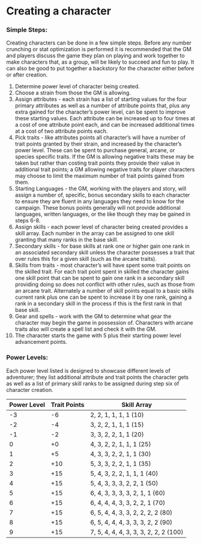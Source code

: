 # Creating a character

### Simple Steps:
Creating characters can be done in a few simple steps. Before any number crunching or stat optimization is performed it is recommended that the GM and players discuss the game they plan on playing and work together to make characters that, as a group, will be likely to succeed and fun to play. It can also be good to put together a backstory for the character either before or after creation.
1. Determine power level of character being created.
1. Choose a strain from those the GM is allowing.
1. Assign attributes - each strain has a list of starting values for the four primary attributes as well as a number of attribute points that, plus any extra gained for the character’s power level, can be spent to improve these starting values. Each attribute can be increased up to four times at a cost of one attribute point each, and can be increased additional times at a cost of two attribute points each.
1. Pick traits - like attributes points all character’s will have a number of trait points granted by their strain, and increased by the character’s power level. These can be spent to purchase general, arcane, or species specific traits. If the GM is allowing negative traits these may be taken but rather than costing trait points they provide their value in additional trait points; a GM allowing negative traits for player characters may choose to limit the maximum number of trait points gained from them.
1. Starting Languages - the GM, working with the players and story, will assign a number of, specific, bonus secondary skills to each character to ensure they are fluent in any languages they need to know for the campaign. These bonus points generally will not provide additional languages, written languages, or the like though they may be gained in steps 6-8.
1. Assign skills - each power level of character being created provides a skill array. Each number in the array can be assigned to one skill granting that many ranks in the base skill.
1. Secondary skills - for base skills at rank one or higher gain one rank in an associated secondary skill unless the character possesses a trait that over rules this for a given skill (such as the arcane traits).
1. Skills from traits - most character’s will have spent some trait points on the skilled trait. For each trait point spent in skilled the character gains one skill point that can be spent to gain one rank in a secondary skill providing doing so does not conflict with other rules, such as those from an arcane trait. Alternately a number of skill points equal to a basic skills current rank plus one can be spent to increase it by one rank, gaining a rank in a secondary skill in the process if this is the first rank in that base skill.
1. Gear and spells - work with the GM to determine what gear the character may begin the game in possession of. Characters with arcane traits also will create a spell list and check it with the GM.
1. The character starts the game with 5 plus their starting power level advancement points.
<div class="page-break"></div>

### Power Levels:
Each power level listed is designed to showcase different levels of adventurer; they list additional attribute and trait points the character gets as well as a list of primary skill ranks to be assigned during step six of character creation.

| Power Level | Trait Points | Skill Array
| --- | ---| --- |
| -3 | -6 | 2, 2, 1, 1, 1, 1 (10)
| -2 | -4 | 3, 2, 2, 1, 1, 1 (15)
| -1 | -2 | 3, 3, 2, 2, 1, 1 (20)
| 0 |  +0 | 4, 3, 2, 2, 1, 1, 1 (25)
| 1 |  +5 | 4, 3, 3, 2, 2, 1, 1 (30)
| 2 |  +10 | 5, 3, 3, 2, 2, 1, 1 (35)
| 3 |  +15 | 5, 4, 3, 2, 2, 1, 1, 1 (40)
| 4 |  +15 | 5, 4, 3, 3, 3, 2, 2, 1 (50)
| 5 |  +15 | 6, 4, 3, 3, 3, 3, 2, 1, 1 (60)
| 6 |  +15 | 6, 4, 4, 4, 3, 3, 2, 2, 1 (70)
| 7 |  +15 | 6, 5, 4, 4, 3, 3, 2, 2, 2, 2 (80)
| 8 |  +15 | 6, 5, 4, 4, 4, 3, 3, 3, 2, 2 (90)
| 9 |  +15 | 7, 5, 4, 4, 4, 3, 3, 3, 2, 2, 2 (100)
